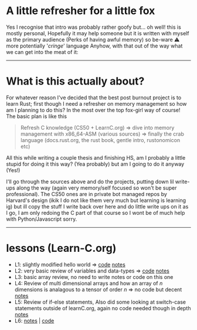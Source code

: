 # A little refresher for a little fox

Yes I recognise that intro was probably rather goofy but... oh well! this is mostly personal, Hopefully it may help someone but it is written with myself as the primary audience (Perks of having awful memory) so be-ware :warning: more potentially '_cringe_' language
Anyhow, with that out of the way what we can get into the meat of it: 

---------------------------------------------------------------------

# What is this actually about?

For whatever reason I've decided that the best post burnout project is to learn Rust; first though I need a refresher on memory management so how am I planning to do this? In the most over the top fox-girl way of course! The basic plan is like this 

> Refresh C knowledge (CS50 + LearnC.org) => dive into memory management with x86_64-ASM (various sources) => finally the crab language (docs.rust.org, the rust book, gentle intro, rustonomicon etc)

All this while writing a couple thesis and finishing HS, am I probably a little stupid for doing it this way? (Yea probably) but am I going to do it anyway (Yes!)

I'll go through the sources above and do the projects, putting down lil write-ups along the way (again very memory/self focused so won't be super professional). The CS50 ones are in private bot managed repos by Harvard's design (ikik I do not like them very much but learning is learning ig) but ill copy the stuff I write back over here and do little write ups on it as I go, I am only redoing the C part of that course so I wont be of much help with Python/Javascript sorry.

-----------------------------------------------------------------------

# lessons (Learn-C.org) 

- L1: slightly modified hello world => [code](./learn-c-org/code/l1) [notes](./learn-c-org/notes/l1)
- L2: very basic review of variables and data-types => [code](./learn-c-org/code/l2) [notes](./learn-c-org/notes/l2)
- L3: basic array review, no need to write notes or code on this one
- L4: Review of multi dimensional arrays and how an array of _n_ dimensions is analagous to a tensor of order _n_ => no code but decent [notes](./learn-c-org/notes/l4)
- L5: Review of if-else statements, Also did some looking at switch-case statements outside of learnC.org, again no code needed though in depth [notes](./learn-c-org/notes/l5)
- L6: [notes](./learn-c-org/notes/l6) | [code](./learn-c-org/code/l6)
